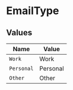 # EmailType


## Values

| Name       | Value      |
| ---------- | ---------- |
| `Work`     | Work       |
| `Personal` | Personal   |
| `Other`    | Other      |